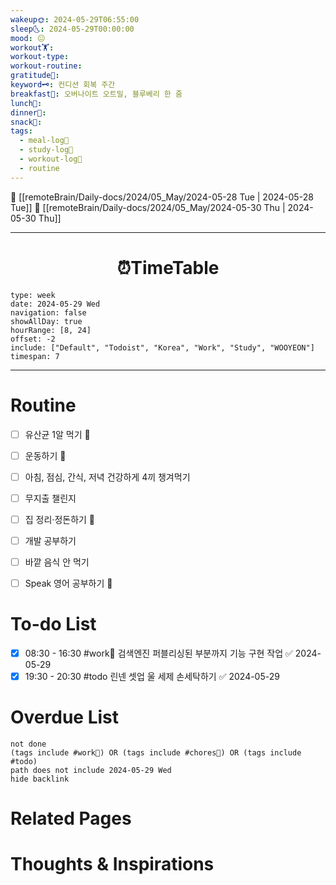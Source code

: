 ```yaml
---
wakeup🌞: 2024-05-29T06:55:00
sleep🌜: 2024-05-29T00:00:00
mood: 😐
workout🏋️: 
workout-type: 
workout-routine: 
gratitude🙏: 
keyword🗝️: 컨디션 회복 주간
breakfast🍳: 오버나이트 오트밀, 블루베리 한 줌
lunch🍚: 
dinner🥗: 
snack🍬: 
tags:
  - meal-log📝
  - study-log📓
  - workout-log💪
  - routine
---
```


🔺 [[remoteBrain/Daily-docs/2024/05_May/2024-05-28 Tue | 2024-05-28 Tue]]
🔻 [[remoteBrain/Daily-docs/2024/05_May/2024-05-30 Thu | 2024-05-30 Thu]]
___
<h1> <center>⏰TimeTable </center> </h1>

```gEvent
type: week
date: 2024-05-29 Wed
navigation: false
showAllDay: true
hourRange: [8, 24]
offset: -2
include: ["Default", "Todoist", "Korea", "Work", "Study", "WOOYEON"]
timespan: 7
```

--- 


# Routine 

- [ ] 유산균 1알 먹기 🔼 
- [ ] 운동하기 🔼
- [ ] 아침, 점심, 간식, 저녁 건강하게 4끼 챙겨먹기
- [ ] 무지출 챌린지 
- [ ] 집 정리·정돈하기 🔼
- [ ] 개발 공부하기
- [ ] 바깥 음식 안 먹기 
- [ ] Speak 영어 공부하기 🔼 


# To-do List
- [x] 08:30 - 16:30 #work💼 검색엔진 퍼블리싱된 부분까지 기능 구현 작업 ✅ 2024-05-29
- [x] 19:30 - 20:30 #todo 린넨 셋업 울 세제 손세탁하기 ✅ 2024-05-29

# Overdue List
```tasks
not done
(tags include #work💼) OR (tags include #chores🧺) OR (tags include #todo)
path does not include 2024-05-29 Wed
hide backlink
```

# Related Pages



# Thoughts & Inspirations

